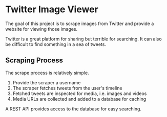# Twitter Image Viewer

The goal of this project is to scrape images from Twitter and provide a website for viewing those images.

Twitter is a great platform for sharing but terrible for searching. It can also be difficult to find something in a sea of tweets.

## Scraping Process

The scrape process is relatively simple.

1. Provide the scraper a username
2. The scraper fetches tweets from the user's timeline
3. Fetched tweets are inspected for media, i.e. images and videos
4. Media URLs are collected and added to a database for caching

A REST API provides access to the database for easy searching.